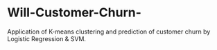 # Will-Customer-Churn-
Application of K-means clustering and prediction of customer churn by Logistic Regression &amp; SVM.
